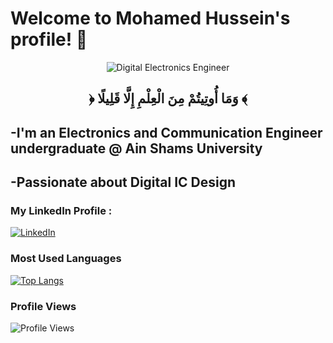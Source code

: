 # Welcome to Mohamed Hussein's profile! 👋

<div align="center">
  <img src="https://github.com/MohamedHussein27/My_Profile/blob/main/Digital_Electronics_Engineer.gif" alt="Digital Electronics Engineer">
</div>

<h2 align="center">
                                                                                                                                                                                                                                                                                   ﴿ وَمَا أُوتِيتُمْ مِنَ الْعِلْمِ إِلَّا قَلِيلًا ﴾
</h2>

## -I'm an Electronics and Communication Engineer undergraduate @ Ain Shams University
## -Passionate about Digital IC Design

### My LinkedIn Profile :
[![LinkedIn](https://img.shields.io/badge/-Mohamed%20Hussein-blue?style=flat&logo=Linkedin&logoColor=white)](https://www.linkedin.com/in/mohamed-hussein-274337231)



### Most Used Languages
[![Top Langs](https://github-readme-stats.vercel.app/api/top-langs/?username=MohamedHussein27&layout=compact)](https://github.com/anuraghazra/github-readme-stats)

### Profile Views
![Profile Views](https://visitor-badge.laobi.icu/badge?page_id=MohamedHussein27.MohamedHussein27)
